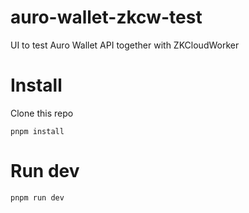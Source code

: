 # auro-wallet-zkcw-test

UI to test Auro Wallet API together with ZKCloudWorker

# Install 
Clone this repo 

~~~
pnpm install
~~~

# Run dev
~~~
pnpm run dev
~~~
